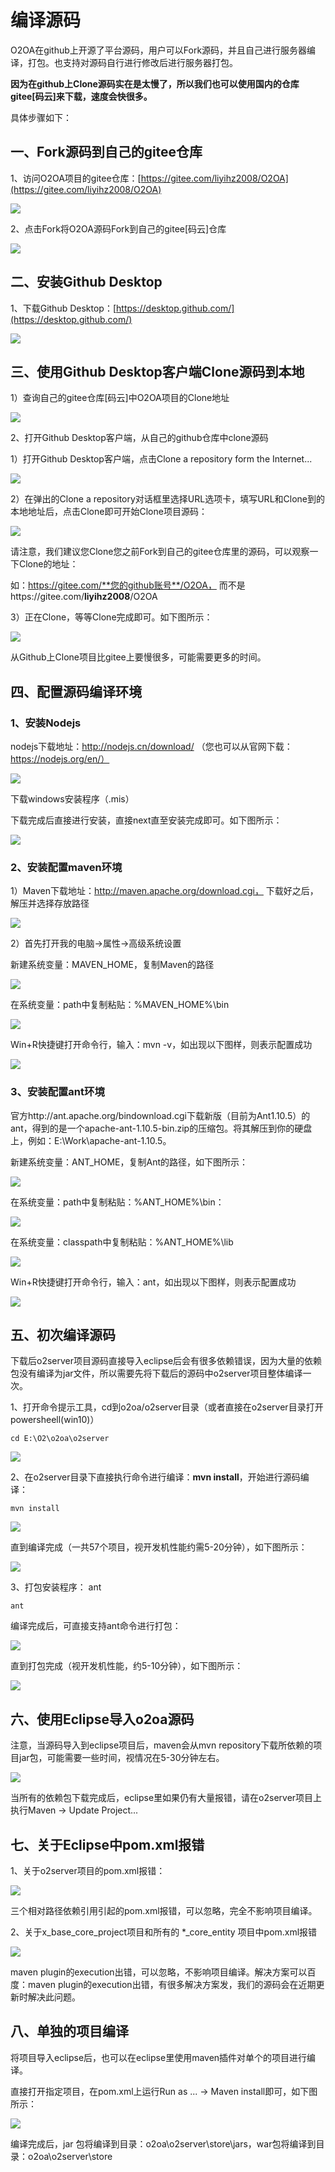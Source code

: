 # 编译源码

O2OA在github上开源了平台源码，用户可以Fork源码，并且自己进行服务器编译，打包。也支持对源码自行进行修改后进行服务器打包。

**因为在github上Clone源码实在是太慢了，所以我们也可以使用国内的仓库gitee\[码云\]来下载，速度会快很多。**

具体步骤如下：

## 一、Fork源码到自己的gitee仓库

1、访问O2OA项目的gitee仓库：[https://gitee.com/liyihz2008/O2OA](https://gitee.com/liyihz2008/O2OA)

![](https://oscimg.oschina.net/oscnet/5e1e99a58f038e25d8b9f5de0cdb6b16c67.jpg)

2、点击Fork将O2OA源码Fork到自己的gitee\[码云\]仓库

![](https://oscimg.oschina.net/oscnet/f6515e4edd65d66d4244a3e1f57027be55e.jpg)

## 二、安装Github Desktop

1、下载Github Desktop：[https://desktop.github.com/](https://desktop.github.com/)

![](https://oscimg.oschina.net/oscnet/6755930cda64dda199b7c95f25dda345b9c.jpg)

## 三、使用Github Desktop客户端Clone源码到本地

1）查询自己的gitee仓库\[码云\]中O2OA项目的Clone地址

![](https://oscimg.oschina.net/oscnet/b50d33723936497271679337c6e8c683153.jpg)

2、打开Github Desktop客户端，从自己的github仓库中clone源码

1）打开Github Desktop客户端，点击Clone a repository form the Internet...

![](https://oscimg.oschina.net/oscnet/886c383129c41dd489dc41d53b1a498abaa.jpg)

2）在弹出的Clone a repository对话框里选择URL选项卡，填写URL和Clone到的本地地址后，点击Clone即可开始Clone项目源码：

![](https://oscimg.oschina.net/oscnet/739fc6d6f7ae35842fb2ed0cdbcd70f8a0f.jpg)

请注意，我们建议您Clone您之前Fork到自己的gitee仓库里的源码，可以观察一下Clone的地址：

如：https://gitee.com/**您的github账号**/O2OA， 而不是https://gitee.com/**liyihz2008**/O2OA

3）正在Clone，等等Clone完成即可。如下图所示：

![](https://oscimg.oschina.net/oscnet/366de2dd40d36f110ccdbf87418041c2046.jpg)

从Github上Clone项目比gitee上要慢很多，可能需要更多的时间。

## 四、配置源码编译环境

### 1、安装Nodejs

nodejs下载地址：http://nodejs.cn/download/ （您也可以从官网下载：https://nodejs.org/en/）

![](https://oscimg.oschina.net/oscnet/d934ca91c240ea6e6f72f299b4148d98afc.jpg)

下载windows安装程序（.mis）

下载完成后直接进行安装，直接next直至安装完成即可。如下图所示：

![](https://oscimg.oschina.net/oscnet/2b4958cd139609d2e415fc2ec118d0244f5.jpg)

### 2、安装配置maven环境

1）Maven下载地址：http://maven.apache.org/download.cgi， 下载好之后，解压并选择存放路径

![](https://oscimg.oschina.net/oscnet/25248387227c23ea872dcf52ff7a1d85d04.jpg)

2）首先打开我的电脑-&gt;属性-&gt;高级系统设置

新建系统变量：MAVEN\_HOME，复制Maven的路径

![](https://oscimg.oschina.net/oscnet/88aa73fb295a1e2d4e2ab9cb6037b68a333.jpg)

在系统变量：path中复制粘贴：%MAVEN\_HOME%\bin

![](https://oscimg.oschina.net/oscnet/bce4d5b5be6d86c3e1e5268f946c3aed051.jpg)

Win+R快捷键打开命令行，输入：mvn -v，如出现以下图样，则表示配置成功

![](https://oscimg.oschina.net/oscnet/922464ec15477100d54ed9d28e203b1e998.jpg)

### 3、安装配置ant环境

官方http://ant.apache.org/bindownload.cgi下载新版（目前为Ant1.10.5）的ant，得到的是一个apache-ant-1.10.5-bin.zip的压缩包。将其解压到你的硬盘上，例如：E:\Work\apache-ant-1.10.5。

新建系统变量：ANT\_HOME，复制Ant的路径，如下图所示：

![](https://oscimg.oschina.net/oscnet/be398090ddc29534db2e00a3b8394a63702.jpg)

在系统变量：path中复制粘贴：%ANT\_HOME%\bin：

![](https://oscimg.oschina.net/oscnet/246366695599786472ee7973ecb9c5ae617.jpg)

在系统变量：classpath中复制粘贴：%ANT\_HOME%\lib

![](https://oscimg.oschina.net/oscnet/77429e3918629683f93be36a128726f6fad.jpg)

Win+R快捷键打开命令行，输入：ant，如出现以下图样，则表示配置成功

![](https://oscimg.oschina.net/oscnet/bea63d633e850ac60b38b69a10997f083d8.jpg)

## 五、初次编译源码

下载后o2server项目源码直接导入eclipse后会有很多依赖错误，因为大量的依赖包没有编译为jar文件，所以需要先将下载后的源码中o2server项目整体编译一次。

1、打开命令提示工具，cd到o2oa/o2server目录（或者直接在o2server目录打开powersheell\(win10\)）

```text
cd E:\O2\o2oa\o2server
```

![](https://oscimg.oschina.net/oscnet/dbd363cc4da7e9020681b90f39ac77617a7.jpg)

2、在o2server目录下直接执行命令进行编译：**mvn install**，开始进行源码编译：

```text
mvn install
```

![](https://oscimg.oschina.net/oscnet/63f6396617f93d5c1432de6d9e06df3d5ae.jpg)

直到编译完成（一共57个项目，视开发机性能约需5-20分钟），如下图所示：

![](https://oscimg.oschina.net/oscnet/64751e48373ee400f6ecc4874ce4a72677e.jpg)

3、打包安装程序： ant

```text
ant
```

编译完成后，可直接支持ant命令进行打包：

![](https://oscimg.oschina.net/oscnet/02080f82cdbe31e9cbd170967767d52c6ad.jpg)

直到打包完成（视开发机性能，约5-10分钟），如下图所示：

![](https://oscimg.oschina.net/oscnet/1a5860f7566b073a8a1447d952d01aebfee.jpg)

## 六、使用Eclipse导入o2oa源码

注意，当源码导入到eclipse项目后，maven会从mvn repository下载所依赖的项目jar包，可能需要一些时间，视情况在5-30分钟左右。

![](https://oscimg.oschina.net/oscnet/896831c2bb17e519835c9079744562d8651.jpg)

当所有的依赖包下载完成后，eclipse里如果仍有大量报错，请在o2server项目上执行Maven -&gt; Update Project...

## 七、关于Eclipse中pom.xml报错

1、关于o2server项目的pom.xml报错：

![](https://oscimg.oschina.net/oscnet/0337dd7b799ff46c1d79dec2700f02663bb.jpg)

三个相对路径依赖引用引起的pom.xml报错，可以忽略，完全不影响项目编译。

2、关于x\_base\_core\_project项目和所有的 \*\_core\_entity 项目中pom.xml报错

![](https://oscimg.oschina.net/oscnet/a18e76e52d69ac26f76a43260a3955dac43.jpg)

maven plugin的execution出错，可以忽略，不影响项目编译。解决方案可以百度：maven plugin的execution出错，有很多解决方案发，我们的源码会在近期更新时解决此问题。

## 八、单独的项目编译

将项目导入eclipse后，也可以在eclipse里使用maven插件对单个的项目进行编译。

直接打开指定项目，在pom.xml上运行Run as ... -&gt; Maven install即可，如下图所示：

![](https://oscimg.oschina.net/oscnet/931c074275baf4dfaf842561826a18d8904.jpg)

编译完成后，jar 包将编译到目录：o2oa\o2server\store\jars，war包将编译到目录：o2oa\o2server\store

